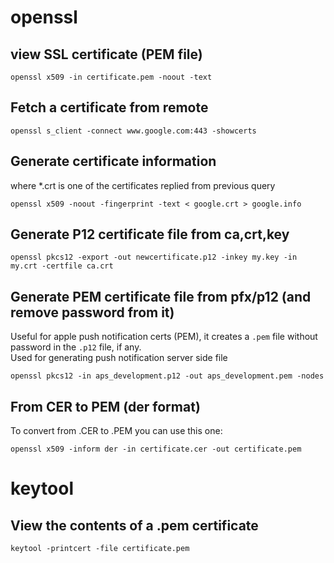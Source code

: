 # openssl
## view SSL certificate (PEM file)
```
openssl x509 -in certificate.pem -noout -text
```

## Fetch a certificate from remote
```
openssl s_client -connect www.google.com:443 -showcerts
```
## Generate certificate information
where *.crt is one of the certificates replied from previous query
```
openssl x509 -noout -fingerprint -text < google.crt > google.info
```
## Generate P12 certificate file from ca,crt,key
```
openssl pkcs12 -export -out newcertificate.p12 -inkey my.key -in my.crt -certfile ca.crt
```
## Generate PEM certificate file from pfx/p12 (and remove password from it)
Useful for apple push notification certs (PEM), it creates a `.pem` file without password in the `.p12` file, if any.<br>
Used for generating push notification server side file
```
openssl pkcs12 -in aps_development.p12 -out aps_development.pem -nodes
```
## From CER to PEM (der format)
To convert from .CER to .PEM you can use this one:
```
openssl x509 -inform der -in certificate.cer -out certificate.pem
```

# keytool
## View the contents of a .pem certificate

```
keytool -printcert -file certificate.pem
```
